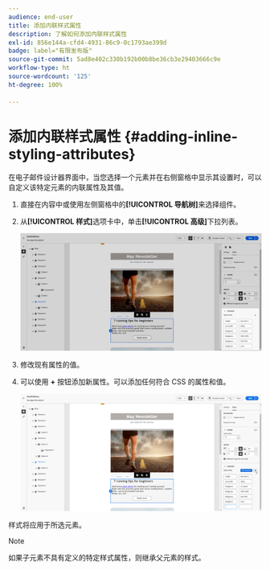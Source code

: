 ```yaml
---
audience: end-user
title: 添加内联样式属性
description: 了解如何添加内联样式属性
exl-id: 856e144a-cfd4-4931-86c9-0c1793ae399d
badge: label="有限发布版"
source-git-commit: 5ad8e402c330b192b00b8be36cb3e29403666c9e
workflow-type: ht
source-wordcount: '125'
ht-degree: 100%

---
```



# 添加内联样式属性 {#adding-inline-styling-attributes}

在电子邮件设计器界面中，当您选择一个元素并在右侧窗格中显示其设置时，可以自定义该特定元素的内联属性及其值。

1. 直接在内容中或使用左侧窗格中的&#x200B;**[!UICONTROL 导航树]**&#x200B;来选择组件。

1. 从&#x200B;**[!UICONTROL 样式]**&#x200B;选项卡中，单击&#x200B;**[!UICONTROL 高级]**&#x200B;下拉列表。

   ![](assets/styles_1.png)

1. 修改现有属性的值。

1. 可以使用 **+** 按钮添加新属性。可以添加任何符合 CSS 的属性和值。

   ![](assets/styles_2.png)

样式将应用于所选元素。

>[!NOTE]
>
>如果子元素不具有定义的特定样式属性，则继承父元素的样式。

